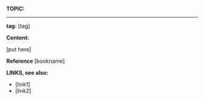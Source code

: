 **TOPIC:** 

---
**tag:** [tag]


**Content:**

[put here]


**Reference**
[bookname]


**LINKS, see also:**
- [link1]
- [link2]